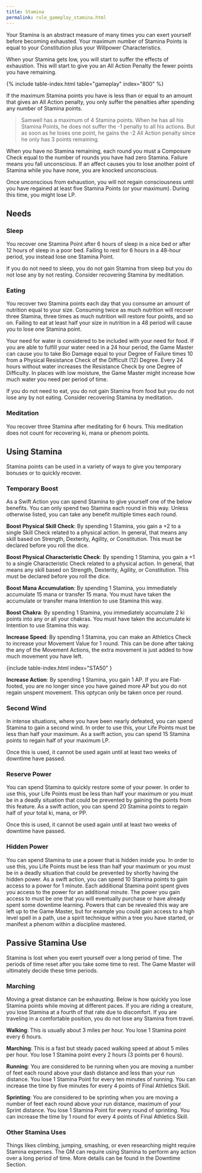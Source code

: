 ```yaml
---
title: Stamina
permalink: rule_gameplay_stamina.html
---
```


Your Stamina is an abstract measure of many times you can exert yourself before becoming exhausted. Your maximum number of Stamina Points is equal to your Constitution plus your Willpower Characteristics. 

When your Stamina gets low, you will start to suffer the effects of exhaustion. This will start to give you an All Action Penalty the fewer points you have remaining.

{% include table-index.html table="gameplay" index="800" %}

If the maximum Stamina points you have is less than or equal to an amount that gives an All Action penalty, you only suffer the penalties after spending any number of Stamina points.

> Samwell has a maximum of 4 Stamina points. When he has all his Stamina Points, he does not suffer the -1 penalty to all his actions. But as soon as he loses one point, he gains the -2 All Action penalty since he only has 3 points remaining.

When you have no Stamina remaining, each round you must a Composure Check equal to the number of rounds you have had zero Stamina. Failure means you fall unconscious. If an affect causes you to lose another point of Stamina while you have none, you are knocked unconscious. 

Once unconscious from exhaustion, you will not regain consciousness until you have regained at least five Stamina Points (or your maximum). During this time, you might lose LP.

## Needs

### Sleep
You recover one Stamina Point after 6 hours of sleep in a nice bed or after 12 hours of sleep in a poor bed. Failing to rest for 6 hours in a 48-hour period, you instead lose one Stamina Point.

If you do not need to sleep, you do not gain Stamina from sleep but you do not lose any by not resting. Consider recovering Stamina by meditation.

### Eating
You recover two Stamina points each day that you consume an amount of nutrition equal to your size. Consuming twice as much nutrition will recover three Stamina, three times as much nutrition will restore four points, and so on. Failing to eat at least half your size in nutrition in a 48 period will cause you to lose one Stamina point.

Your need for water is considered to be included with your need for food. If you are able to fulfill your water need in a 24 hour period, the Game Master can cause you to take Bio Damage equal to your Degree of Failure times 10 from a Physical Resistance Check of the Difficult (12) Degree. Every 24 hours without water increases the Resistance Check by one Degree of Difficulty. In places with low moisture, the Game Master might increase how much water you need per period of time.

If you do not need to eat, you do not gain Stamina from food but you do not lose any by not eating. Consider recovering Stamina by meditation.

### Meditation
You recover three Stamina after meditating for 6 hours. This meditation does not count for recovering ki, mana or phenom points.

## Using Stamina
Stamina points can be used in a variety of ways to give you temporary bonuses or to quickly recover.

### Temporary Boost
As a Swift Action you can spend Stamina to give yourself one of the below benefits. You can only spend two Stamina each round in this way. Unless otherwise listed, you can take any benefit multiple times each round.

**Boost Physical Skill Check**: By spending 1 Stamina, you gain a +2 to a single Skill Check related to a physical action. In general, that means any skill based on Strength, Dexterity, Agility, or Constitution. This must be declared before you roll the dice.

**Boost Physical Characteristic Check**: By spending 1 Stamina, you gain a +1 to a single Characteristic Check related to a physical action. In general, that means any skill based on Strength, Dexterity, Agility, or Constitution. This must be declared before you roll the dice.

**Boost Mana Accumulation**: By spending 1 Stamina, you immediately accumulate 15 mana or transfer 15 mana. You must have taken the accumulate or transfer mana Intention to use Stamina this way.

**Boost Chakra**: By spending 1 Stamina, you immediately accumulate 2 ki points into any or all your chakras. You must have taken the accumulate ki Intention to use Stamina this way.

**Increase Speed**: By spending 1 Stamina, you can make an Athletics Check to increase your Movement Value for 1 round. This can be done after taking the any of the Movement Actions, the extra movement is just added to how much movement you have left. 

{include table-index.html index="STA50" }

**Increase Action**: By spending 1 Stamina, you gain 1 AP. If you are Flat-footed, you are no longer since you have gained more AP but you do not regain unspent movement. This optycan only be taken once per round.

### Second Wind
In intense situations, where you have been nearly defeated, you can spend Stamina to gain a second wind. In order to use this, your Life Points must be less than half your maximum. As a swift action, you can spend 15 Stamina points to regain half of your maximum LP. 

Once this is used, it cannot be used again until at least two weeks of downtime have passed.

### Reserve Power
You can spend Stamina to quickly restore some of your power. In order to use this, your Life Points must be less than half your maximum or you must be in a deadly situation that could be prevented by gaining the points from this feature. As a swift action, you can spend 20 Stamina points to regain half of your total ki, mana, or PP.

Once this is used, it cannot be used again until at least two weeks of downtime have passed.

### Hidden Power
You can spend Stamina to use a power that is hidden inside you. In order to use this, you Life Points must be less than half your maximum or you must be in a deadly situation that could be prevented by shortly having the hidden power. As a swift action, you can spend 10 Stamina points to gain access to a power for 1 minute. Each additional Stamina point spent gives you access to the power for an additional minute. The power you gain access to must be one that you will eventually purchase or have already spent some downtime learning. Powers that can be revealed this way are left up to the Game Master, but for example you could gain access to a high level spell in a path, use a spirit technique within a tree you have started, or manifest a phenom within a discipline mastered.

## Passive Stamina Use
Stamina is lost when you exert yourself over a long period of time.
The periods of time reset after you take some time to rest. The Game Master will ultimately decide these time periods.

### Marching
Moving a great distance can be exhausting. Below is how quickly you lose Stamina points while moving at different paces. If you are riding a creature, you lose Stamina at a fourth of that rate due to discomfort. If you are traveling in a comfortable position, you do not lose any Stamina from travel.

**Walking**: This is usually about 3 miles per hour. You lose 1 Stamina point every 6 hours.

**Marching**: This is a fast but steady paced walking speed at about 5 miles per hour. You lose 1 Stamina point every 2 hours (3 points per 6 hours).

**Running**: You are considered to be running when you are moving a number of feet each round above your dash distance and less than your run distance. You lose 1 Stamina Point for every ten minutes of running. You can increase the time by five minutes for every 4 points of Final Athletics Skill. 

**Sprinting**: You are considered to be sprinting when you are moving a number of feet each round above your run distance, maximum of your Sprint distance. You lose 1 Stamina Point for every round of sprinting. You can increase the time by 1 round for every 4 points of Final Athletics Skill.

### Other Stamina Uses
Things likes climbing, jumping, smashing, or even researching might require Stamina expenses. The GM can require using Stamina to perform any action over a long period of time. More details can be found in the Downtime Section.